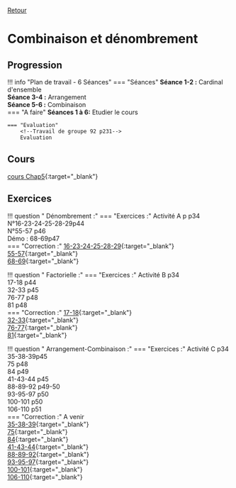 [Retour](../../Chap.md)
# Combinaison et dénombrement

## Progression
!!! info "Plan de travail - 6 Séances"
    === "Séances" 
        **Séance 1-2 :** Cardinal d'ensemble  
        **Séance 3-4 :** Arrangement  
        **Séance 5-6 :**  Combinaison  
    === "A faire"
        **Séances 1 à 6:** Etudier le cours  
    
    === "Evaluation"  
        <!--Travail de groupe 92 p231-->  
        Evaluation 
    
## Cours 
[cours Chap5](./Cours-Chap5.pdf){:target="_blank"}

## Exercices 

        
!!! question " Dénombrement :"
    === "Exercices :" 
        Activité A p p34  
        N°16-23-24-25-28-29p44  
        N°55-57 p46  
        Démo : 68-69p47  
    === "Correction :" 
        [16-23-24-25-28-29](./corr/16-23-24-25-28-29.pdf){:target="_blank"}   
        [55-57](./corr/55-57.pdf){:target="_blank"}   
        [68-69](./corr/68-69.pdf){:target="_blank"}   
        
!!! question " Factorielle :" 
    === "Exercices :" 
         Activité B p34  
         17-18 p44  
         32-33 p45   
         76-77 p48  
         81 p48  
    === "Correction :" 
          [17-18](./corr/17-18.pdf){:target="_blank"}   
          [32-33](./corr/32-33.pdf){:target="_blank"}   
          [76-77](./corr/76-77.pdf){:target="_blank"}   
          [81](./corr/81.pdf){:target="_blank"}   
         
        
!!! question " Arrangement-Combinaison :"
    === "Exercices :" 
        Activité C p34  
        35-38-39p45  
        75 p48  
        84 p49  
        41-43-44 p45  
        88-89-92 p49-50  
        93-95-97 p50  
        100-101 p50  
        106-110 p51  
    === "Correction :" 
        A venir  
        [35-38-39](./corr/35-38-39.pdf){:target="_blank"}   
        [75](./corr/75.pdf){:target="_blank"}  
        [84](./corr/84.pdf){:target="_blank"}   
        [41-43-44](./corr/41-43-44.pdf){:target="_blank"}   
        [88-89-92](./corr/88-89-92.pdf){:target="_blank"}   
        [93-95-97](./corr/93-95-97.pdf){:target="_blank"}   
        [100-101](./corr/100-101.pdf){:target="_blank"}   
        [106-110](./corr/106-110.pdf){:target="_blank"}   
        
        

